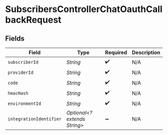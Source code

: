 # SubscribersControllerChatOauthCallbackRequest


## Fields

| Field                        | Type                         | Required                     | Description                  |
| ---------------------------- | ---------------------------- | ---------------------------- | ---------------------------- |
| `subscriberId`               | *String*                     | :heavy_check_mark:           | N/A                          |
| `providerId`                 | *String*                     | :heavy_check_mark:           | N/A                          |
| `code`                       | *String*                     | :heavy_check_mark:           | N/A                          |
| `hmacHash`                   | *String*                     | :heavy_check_mark:           | N/A                          |
| `environmentId`              | *String*                     | :heavy_check_mark:           | N/A                          |
| `integrationIdentifier`      | *Optional<? extends String>* | :heavy_minus_sign:           | N/A                          |
